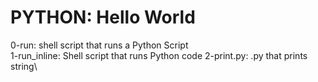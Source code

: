 # PYTHON: Hello World
0-run: shell script that runs a Python Script\
1-run_inline: Shell script that runs Python code
2-print.py: .py that prints string\
